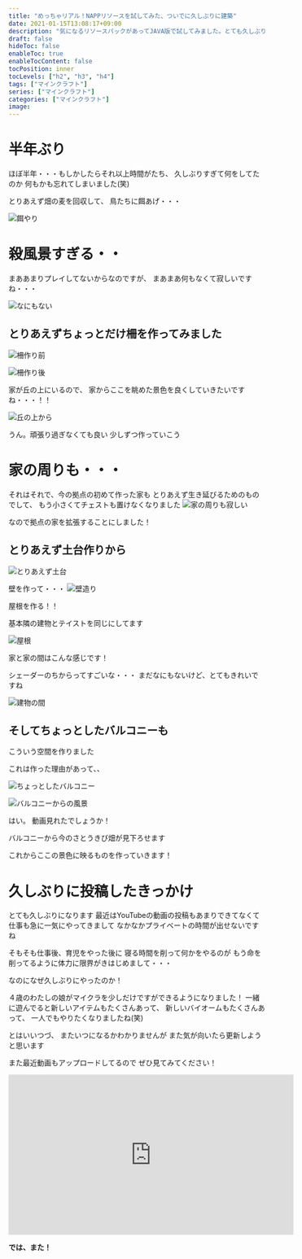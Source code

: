 ```yaml
---
title: "めっちゃリアル！NAPPリソースを試してみた、ついでに久しぶりに建築"
date: 2021-01-15T13:08:17+09:00
description: "気になるリソースパックがあってJAVA版で試してみました。とても久しぶりの投稿ですね。ついでに追加建築もしてみました"
draft: false
hideToc: false
enableToc: true
enableTocContent: false
tocPosition: inner
tocLevels: ["h2", "h3", "h4"]
tags: ["マインクラフト"]
series: ["マインクラフト"]
categories: ["マインクラフト"]
image:
---
```


# 半年ぶり

ほぼ半年・・・もしかしたらそれ以上時間がたち、
久しぶりすぎて何をしてたのか
何もかも忘れてしまいました(笑)

とりあえず畑の麦を回収して、
鳥たちに餌あげ・・・

![餌やり](/mc20210115/01.jpg)

# 殺風景すぎる・・

まああまりプレイしてないからなのですが、
まあまあ何もなくて寂しいですね・・・

![なにもない](/mc20210115/02.jpg)

## とりあえずちょっとだけ柵を作ってみました

![柵作り前](/mc20210115/03.jpg)

![柵作り後](/mc20210115/04.jpg)

家が丘の上にいるので、
家からここを眺めた景色を良くしていきたいですね・・・！！

![丘の上から](/mc20210115/05.jpg)

うん。頑張り過ぎなくても良い
少しずつ作っていこう


# 家の周りも・・・

それはそれで、今の拠点の初めて作った家も
とりあえず生き延びるためのものでして、
もう小さくてチェストも置けなくなりました
![家の周りも寂しい](/mc20210115/06.jpg)

なので拠点の家を拡張することにしました！

## とりあえず土台作りから
![とりあえず土台](/mc20210115/07.jpg)

壁を作って・・・
![壁造り](/mc20210115/08.jpg)

屋根を作る！！

基本隣の建物とテイストを同じにしてます

![屋根](/mc20210115/12.jpg)

家と家の間はこんな感じです！

シェーダーのちからってすごいな・・・
まだなにもないけど、とてもきれいですね

![建物の間](/mc20210115/14.jpg)

## そしてちょっとしたバルコニーも

こういう空間を作りました

これは作った理由があって、、

![ちょっとしたバルコニー](/mc20210115/13.jpg)

![バルコニーからの風景](/mc20210115/inhouse.gif)

はい。
動画見れたでしょうか！

バルコニーから今のさとうきび畑が見下ろせます

これからここの景色に映るものを作っていきます！

# 久しぶりに投稿したきっかけ

とても久しぶりになります
最近はYouTubeの動画の投稿もあまりできてなくて
仕事も急に一気にやってきまして
なかなかプライベートの時間が出せないですね

そもそも仕事後、育児をやった後に
寝る時間を削って何かをやるのが
もう命を削ってるように体力に限界がきはじめまして・・・

なのになぜ久しぶりにやったのか！

４歳のわたしの娘がマイクラを少しだけですができるようになりました！
一緒に遊んでると新しいアイテムもたくさんあって、
新しいバイオームもたくさんあって、
一人でもやりたくなりましたね(笑)

とはいいつづ、
またいつになるかわかりませんが
また気が向いたら更新しようと思います

また最近動画もアップロードしてるので
ぜひ見てみてください！
<iframe width="560" height="315" src="https://www.youtube.com/embed/FX2cLDr3Ri4" frameborder="0" allow="accelerometer; autoplay; clipboard-write; encrypted-media; gyroscope; picture-in-picture" allowfullscreen></iframe>

**では、また！**
